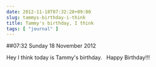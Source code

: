 ```yaml
---
date: 2012-11-18T07:32:28+09:00
slug: tammys-birthday-i-think
title: Tammy's birthday, I think
tags: [ "journal" ]
---
```


##07:32 Sunday 18 November 2012

Hey I think today is Tammy's birthday.   Happy Birthday!!!
